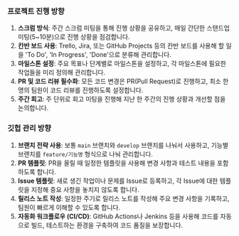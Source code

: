 ### 프로젝트 진행 방향
1. **스크럼 방식**: 주간 스크럼 미팅을 통해 진행 상황을 공유하고, 매일 간단한 스탠드업 미팅(5~10분)으로 진행 상황을 점검합니다.
2. **칸반 보드 사용**: Trello, Jira, 또는 GitHub Projects 등의 칸반 보드를 사용해 할 일을 'To Do', 'In Progress', 'Done'으로 분류해 관리합니다.
3. **마일스톤 설정**: 주요 목표나 단계별로 마일스톤을 설정하고, 각 마일스톤에 필요한 작업들을 미리 정의해 관리합니다.
4. **PR 및 코드 리뷰 필수화**: 모든 코드 변경은 PR(Pull Request)로 진행하고, 최소 한 명의 팀원이 코드 리뷰를 진행하도록 설정합니다.
5. **주간 회고**: 주 단위로 회고 미팅을 진행해 지난 한 주간의 진행 상황과 개선할 점을 논의합니다.

### 깃헙 관리 방향
1. **브랜치 전략 사용**: 보통 `main` 브랜치와 `develop` 브랜치를 나눠서 사용하고, 기능별 브랜치를 `feature/기능명` 형식으로 나눠 관리합니다.
2. **PR 템플릿**: PR을 올릴 때 일정한 템플릿을 사용해 변경 사항과 테스트 내용을 포함하도록 합니다.
3. **Issue 템플릿**: 새로 생긴 작업이나 문제를 Issue로 등록하고, 각 Issue에 대한 템플릿을 지정해 중요 사항을 놓치지 않도록 합니다.
4. **릴리스 노트 작성**: 일정한 주기로 릴리스 노트를 작성해 주요 변경 사항을 기록하고, 팀원이 빠르게 이해할 수 있도록 합니다.
5. **자동화 워크플로우 (CI/CD)**: GitHub Actions나 Jenkins 등을 사용해 코드를 자동으로 빌드, 테스트하는 환경을 구축하여 코드 품질을 보장합니다.
